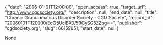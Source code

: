 {
  "date": "2006-01-01T12:00:00", 
  "open_access": true, 
  "target_url": "http://www.cgdsociety.org/", 
  "description": null, 
  "end_date": null, 
  "title": "Chronic Granulomatous Disorder Society - CGD Society", 
  "record_id": "20060101T120000/EcO5UclBX0/59CySG5ZZpg==", 
  "publisher": "cgdsociety.org", 
  "slug": 66159051, 
  "start_date": null
}

None